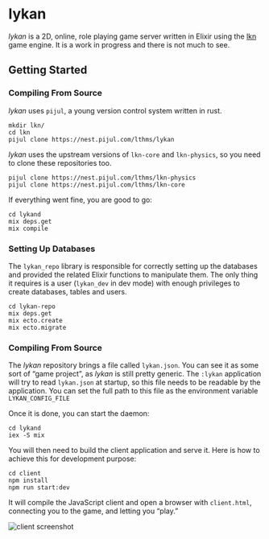 # lykan

*lykan* is a 2D, online, role playing game server written in Elixir using the
[lkn](https://hex.pm/packages/lkn_core) game engine. It is a work in progress
and there is not much to see.

## Getting Started

### Compiling From Source

*lykan* uses `pijul`, a young version control system written in rust.

```
mkdir lkn/
cd lkn
pijul clone https://nest.pijul.com/lthms/lykan
```

*lykan* uses the upstream versions of `lkn-core` and `lkn-physics`, so you need
to clone these repositories too.

```
pijul clone https://nest.pijul.com/lthms/lkn-physics
pijul clone https://nest.pijul.com/lthms/lkn-core
```

If everything went fine, you are good to go:

```
cd lykand
mix deps.get
mix compile
```

### Setting Up Databases

The `lykan_repo` library is responsible for correctly setting up the databases
and provided the related Elixir functions to manipulate them. The only thing it
requires is a user (`lykan_dev` in dev mode) with enough privileges to create
databases, tables and users.

```
cd lykan-repo
mix deps.get
mix ecto.create
mix ecto.migrate
```

### Compiling From Source

The *lykan* repository brings a file called `lykan.json`. You can see it as some
sort of “game project”, as *lykan* is still pretty generic. The `:lykan`
application will try to read `lykan.json` at startup, so this file needs to be
readable by the application. You can set the full path to this file as the
environment variable `LYKAN_CONFIG_FILE`

Once it is done, you can start the daemon:

```
cd lykand
iex -S mix
```

You will then need to build the client application and serve it. Here is how
to achieve this for development purpose:

```
cd client
npm install
npm run start:dev
```

It will compile the JavaScript client and open a browser with `client.html`,
connecting you to the game, and letting you “play.”

![client screenshot](client/screenshot.png)
